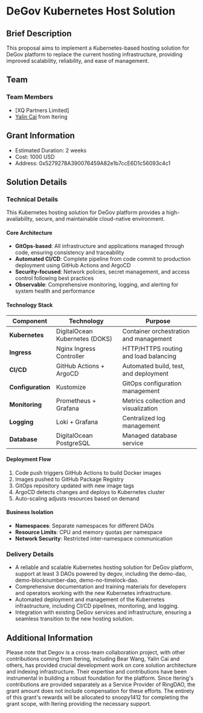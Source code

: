 # DeGov Kubernetes Host Solution

## Brief Description

This proposal aims to implement a Kubernetes-based hosting solution for DeGov platform to replace the current hosting infrastructure, providing improved scalability, reliability, and ease of management.

## Team

### Team Members

- [XQ Partners Limited]
- [Yalin Cai](https://github.com/fewensa) from Itering

## Grant Information

- Estimated Duration: 2 weeks
- Cost: 1000 USD
- Address: 0x5279278A390076459A82e1b7ccE6D1c56093c4c1

## Solution Details

### Technical Details

This Kubernetes hosting solution for DeGov platform provides a high-availability, secure, and maintainable cloud-native environment.

#### Core Architecture

- **GitOps-based**: All infrastructure and applications managed through code, ensuring consistency and traceability
- **Automated CI/CD**: Complete pipeline from code commit to production deployment using GitHub Actions and ArgoCD
- **Security-focused**: Network policies, secret management, and access control following best practices
- **Observable**: Comprehensive monitoring, logging, and alerting for system health and performance

#### Technology Stack

| Component | Technology | Purpose |
|-----------|------------|---------|
| **Kubernetes** | DigitalOcean Kubernetes (DOKS) | Container orchestration and management |
| **Ingress** | Nginx Ingress Controller | HTTP/HTTPS routing and load balancing |
| **CI/CD** | GitHub Actions + ArgoCD | Automated build, test, and deployment |
| **Configuration** | Kustomize | GitOps configuration management |
| **Monitoring** | Prometheus + Grafana | Metrics collection and visualization |
| **Logging** | Loki + Grafana | Centralized log management |
| **Database** | DigitalOcean PostgreSQL | Managed database service |

#### Deployment Flow

1. Code push triggers GitHub Actions to build Docker images
2. Images pushed to GitHub Package Registry
3. GitOps repository updated with new image tags
4. ArgoCD detects changes and deploys to Kubernetes cluster
5. Auto-scaling adjusts resources based on demand

#### Business Isolation

- **Namespaces**: Separate namespaces for different DAOs
- **Resource Limits**: CPU and memory quotas per namespace
- **Network Security**: Restricted inter-namespace communication

### Delivery Details

- A reliable and scalable Kubernetes hosting solution for DeGov platform, support at least 3 DAOs powered by degov, including the demo-dao, demo-blocknumber-dao, demo-no-timelock-dao.
- Comprehensive documentation and training materials for developers and operators working with the new Kubernetes infrastructure.
- Automated deployment and management of the Kubernetes infrastructure, including CI/CD pipelines, monitoring, and logging.
- Integration with existing DeGov services and infrastructure, ensuring a seamless transition to the new hosting solution.

## Additional Information

Please note that Degov is a cross-team collaboration project, with other contributions coming from Itering, including Bear Wang, Yalin Cai and others, has provided crucial development work on core solution architecture and indexing infrastructure. Their expertise and contributions have been instrumental in building a robust foundation for the platform. Since Itering's contributions are provided separately as a Service Provider of RingDAO, the grant amount does not include compensation for these efforts. The entirety of this grant's rewards will be allocated to snoopy1412 for completing the grant scope, with Itering providing the necessary support.
